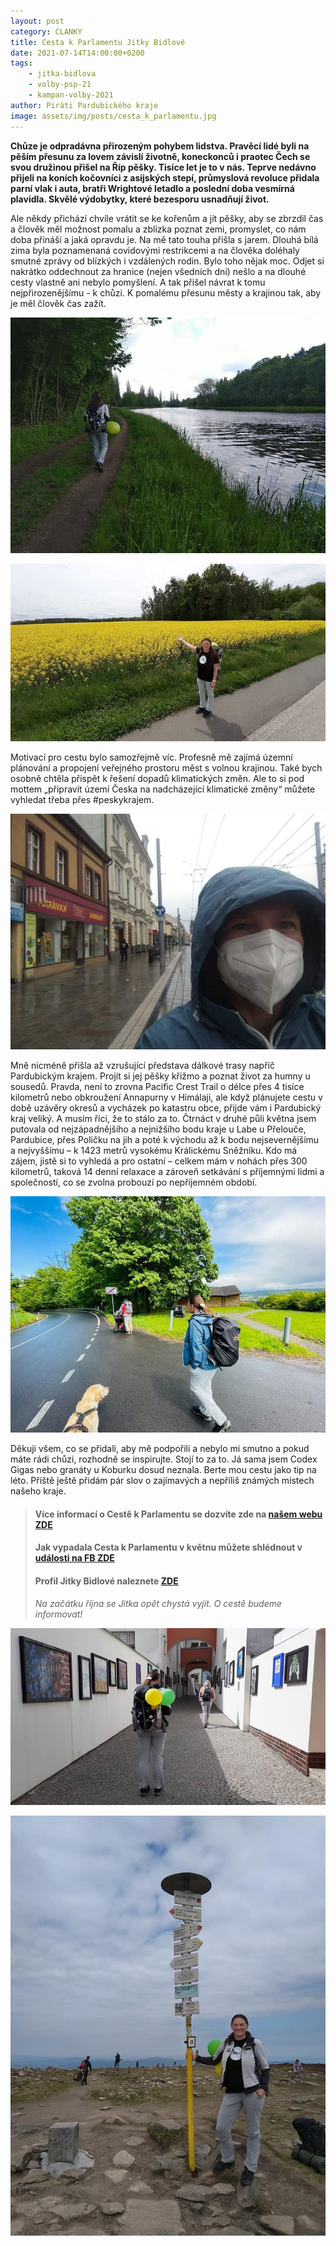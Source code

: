 ```yaml
---
layout: post
category: CLANKY
title: Cesta k Parlamentu Jitky Bidlové 
date: 2021-07-14T14:00:00+0200
tags: 
    - jitka-bidlova
    - volby-psp-21
    - kampan-volby-2021
author: Piráti Pardubického kraje
image: assets/img/posts/cesta_k_parlamentu.jpg
---
```

**Chůze je odpradávna přirozeným pohybem lidstva. Pravěcí lidé byli na pěším přesunu za lovem závislí životně, koneckonců i praotec Čech se svou družinou přišel na Říp pěšky. Tisíce let je to v nás. Teprve nedávno přijeli na koních kočovníci z asijských stepí, průmyslová revoluce přidala parní vlak i auta, bratři Wrightové letadlo a poslední doba vesmírná plavidla. Skvělé výdobytky, které bezesporu usnadňují život.**

Ale někdy přichází chvíle vrátit se ke kořenům a jít pěšky, aby se zbrzdil čas a člověk měl možnost pomalu a zblízka poznat zemi, promyslet, co nám doba přináší a jaká opravdu je. Na mě tato touha přišla s jarem. Dlouhá bílá zima byla poznamenaná covidovými restrikcemi a na člověka doléhaly smutné zprávy od blízkých i vzdálených rodin. Bylo toho nějak moc.
Odjet si nakrátko oddechnout za hranice (nejen všedních dní) nešlo a na dlouhé cesty vlastně ani nebylo pomyšlení. A tak přišel návrat k tomu nejpřirozenějšímu - k chůzi. K pomalému přesunu městy a krajinou tak, aby je měl člověk čas zažít.


![projekt](/assets/img/posts/cesta_k_parlamentu2.jpg)

![projekt](/assets/img/posts/cesta_k_parlamentu3.jpg)


Motivací pro cestu bylo samozřejmě víc. Profesně mě zajímá územní plánování a propojení veřejného prostoru měst s volnou krajinou. Také bych osobně chtěla přispět k řešení dopadů klimatických změn. Ale to si pod mottem „připravit území Česka na nadcházející klimatické změny“ můžete vyhledat třeba přes #peskykrajem. 


![projekt](/assets/img/posts/cesta_k_parlamentu4.jpg)


Mně nicméně přišla až vzrušující představa dálkové trasy napříč Pardubickým krajem. Projít si jej pěšky křižmo a poznat život za humny u sousedů. Pravda, není to zrovna Pacific Crest Trail o délce přes 4 tisíce kilometrů nebo obkroužení Annapurny v Himálaji, ale když plánujete cestu v době uzávěry okresů a vycházek po katastru obce, přijde vám i Pardubický kraj veliký. A musím říci, že to stálo za to. Čtrnáct v druhé půli května jsem putovala od nejzápadnějšího a nejnižšího bodu kraje u Labe u Přelouče, Pardubice,  přes Poličku na jih a poté k východu až k bodu nejsevernějšímu a nejvyššímu – k 1423 metrů vysokému Králickému Sněžníku. Kdo má zájem, jistě si to vyhledá a pro ostatní – celkem mám v nohách přes 300 kilometrů, taková 14 denní relaxace a zároveň setkávání s příjemnými lidmi a společností, co se zvolna probouzí po nepříjemném období.


![projekt](/assets/img/posts/cesta_k_parlamentu5.jpg)


Děkuji všem, co se přidali, aby mě podpořili a nebylo mi smutno a pokud máte rádi chůzi, rozhodně se inspirujte. Stojí to za to. Já sama jsem Codex Gigas nebo granáty u Koburku dosud neznala. Berte mou cestu jako tip na léto. Příště ještě přidám pár slov o zajímavých a nepříliš známých místech našeho kraje.

>#### Více informací o Cestě k Parlamentu se dozvíte zde na [našem webu ZDE](https://pardubicky.pirati.cz/cesta-k-parlamentu/)
>#### Jak vypadala Cesta k Parlamentu v květnu můžete shlédnout v [události na FB ZDE](https://www.facebook.com/events/221093509493293)
>#### Profil Jitky Bidlové naleznete [ZDE](https://www.piratiastarostove.cz/kandidati/ing-arch-jitka-bidlova-phd/)
>
>*Na začátku října se Jitka opět chystá vyjít. O cestě budeme informovat!*

![projekt](/assets/img/posts/cesta_k_parlamentu6.jpg)

![projekt](/assets/img/posts/cesta_k_parlamentu7.jpg)

